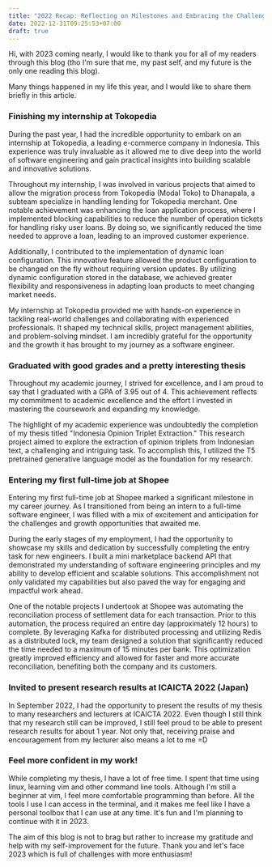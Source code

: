 ```yaml
---
title: "2022 Recap: Reflecting on Milestones and Embracing the Challenges Ahead"
date: 2022-12-31T09:25:53+07:00
draft: true
---
```


Hi, with 2023 coming nearly, I would like to thank you for all of my readers through this blog (tho I'm sure that me, my past self, and my future is the only one reading this blog).

Many things happened in my life this year, and I would like to share them briefly in this article.

### Finishing my internship at Tokopedia
During the past year, I had the incredible opportunity to embark on an internship at Tokopedia, a leading e-commerce company in Indonesia. This experience was truly invaluable as it allowed me to dive deep into the world of software engineering and gain practical insights into building scalable and innovative solutions.

Throughout my internship, I was involved in various projects that aimed to allow the migration process from Tokopedia (Modal Toko) to Dhanapala, a subteam specialize in handling lending for Tokopedia merchant. One notable achievement was enhancing the loan application process, where I implemented blocking capabilities to reduce the number of operation tickets for handling risky user loans. By doing so, we significantly reduced the time needed to approve a loan, leading to an improved customer experience.

Additionally, I contributed to the implementation of dynamic loan configuration. This innovative feature allowed the product configuration to be changed on the fly without requiring version updates. By utilizing dynamic configuration stored in the database, we achieved greater flexibility and responsiveness in adapting loan products to meet changing market needs.

My internship at Tokopedia provided me with hands-on experience in tackling real-world challenges and collaborating with experienced professionals. It shaped my technical skills, project management abilities, and problem-solving mindset. I am incredibly grateful for the opportunity and the growth it has brought to my journey as a software engineer.

### Graduated with good grades and a pretty interesting thesis
Throughout my academic journey, I strived for excellence, and I am proud to say that I graduated with a GPA of 3.95 out of 4. This achievement reflects my commitment to academic excellence and the effort I invested in mastering the coursework and expanding my knowledge.

The highlight of my academic experience was undoubtedly the completion of my thesis titled "Indonesia Opinion Triplet Extraction." This research project aimed to explore the extraction of opinion triplets from Indonesian text, a challenging and intriguing task. To accomplish this, I utilized the T5 pretrained generative language model as the foundation for my research.

### Entering my first full-time job at Shopee
Entering my first full-time job at Shopee marked a significant milestone in my career journey. As I transitioned from being an intern to a full-time software engineer, I was filled with a mix of excitement and anticipation for the challenges and growth opportunities that awaited me.

During the early stages of my employment, I had the opportunity to showcase my skills and dedication by successfully completing the entry task for new engineers. I built a mini marketplace backend API that demonstrated my understanding of software engineering principles and my ability to develop efficient and scalable solutions. This accomplishment not only validated my capabilities but also paved the way for engaging and impactful work ahead.

One of the notable projects I undertook at Shopee was automating the reconciliation process of settlement data for each transaction. Prior to this automation, the process required an entire day (approximately 12 hours) to complete. By leveraging Kafka for distributed processing and utilizing Redis as a distributed lock, my team designed a solution that significantly reduced the time needed to a maximum of 15 minutes per bank. This optimization greatly improved efficiency and allowed for faster and more accurate reconciliation, benefiting both the company and its customers.

### Invited to present research results at ICAICTA 2022 (Japan)
In September 2022, I had the opportunity to present the results of my thesis to many researchers and lecturers at ICAICTA 2022. Even though I still think that my research still can be improved, I still feel proud to be able to present research results for about 1 year. Not only that, receiving praise and encouragement from my lecturer also means a lot to me =D

### Feel more confident in my work!
While completing my thesis, I have a lot of free time. I spent that time using linux, learning vim and other command line tools. 
Although I'm still a beginner at vim,  I feel more comfortable programming than before. All the tools I use I can access in the terminal, and it makes me feel like I have a personal toolbox that I can use at any time. It's fun and I'm planning to continue with it in 2023.


The aim of this blog is not to brag but rather to increase my gratitude and help with my self-improvement for the future. Thank you and let's face 2023 which is full of challenges with more enthusiasm!
